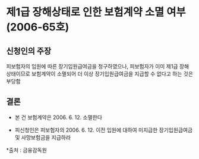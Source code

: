 # 제1급 장해상태로 인한 보험계약 소멸 여부(2006-65호)

## 신청인의 주장

피보험자의 입원에 따른 장기입원급여금을 청구하였으나, 피보험자가 이미 제1급 장해상태이므로 보험계약이 소멸되어 더 이상 장기입원급여금을 지급할 수 없다고 하는 것은 부당함

## 결론

* 본 건 보험계약은 2006. 6. 12. 소멸한다

* 피신청인은 피보험자의 2006. 6. 12. 이전 입원에 대하여 미지급한 장기입원급여금 및 사망보험금을 지급하라

*출처 : 금융감독원
